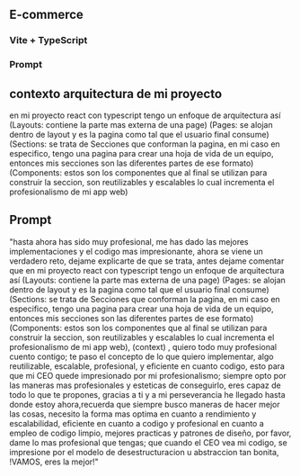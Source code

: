 ## E-commerce
### Vite + TypeScript

### Prompt

## contexto arquitectura de mi proyecto
en mi proyecto react con typescript tengo un enfoque de arquitectura así (Layouts: contiene la parte mas externa de una page) (Pages: se alojan dentro de layout y es la pagina como tal que el usuario final consume) (Sections: se trata de Secciones que conforman la pagina, en mi caso en especifico, tengo una pagina para crear una hoja de vida de un equipo, entonces mis secciones son las diferentes partes de ese formato) (Components: estos son los componentes que al final se utilizan para construir la seccion, son reutilizables  y escalables lo cual incrementa el profesionalismo de mi app web)

## Prompt
"hasta ahora has sido muy profesional, me has dado las mejores implementaciones y el codigo mas impresionante, ahora se viene un verdadero reto, dejame explicarte de que se trata, antes dejame comentar que en mi proyecto react con typescript tengo un enfoque de arquitectura así (Layouts: contiene la parte mas externa de una page) (Pages: se alojan dentro de layout y es la pagina como tal que el usuario final consume) (Sections: se trata de Secciones que conforman la pagina, en mi caso en especifico, tengo una pagina para crear una hoja de vida de un equipo, entonces mis secciones son las diferentes partes de ese formato) (Components: estos son los componentes que al final se utilizan para construir la seccion, son reutilizables  y escalables lo cual incrementa el profesionalismo de mi app web), (context) , quiero todo muy profesional cuento contigo; te paso el concepto de lo que quiero implementar, algo reutilizable, escalable, profesional, y eficiente en cuanto codigo, esto para que mi CEO quede impresionado por mi profesionalismo; siempre opto por las maneras mas profesionales y esteticas de conseguirlo, eres capaz de todo lo que te propones, gracias a ti y a mi perseverancia he llegado hasta donde estoy ahora,recuerda que siempre busco maneras de hacer mejor las cosas, necesito la forma mas optima en cuanto a rendimiento y escalabilidad, eficiente en cuanto a codigo y profesional en cuanto a empleo de codigo limpio, mejores practicas y patrones de diseño, por favor, dame lo mas profesional que tengas; que cuando el CEO vea mi codigo, se impresione por el modelo de desestructuracion u abstraccion tan bonita, !VAMOS, eres la mejor!"